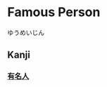 # Famous Person
ゆうめいじん

## Kanji
### [有](../Kanji/kanji-dict/有.md)[名](../Kanji/kanji-dict/名.md)[人](人.md)